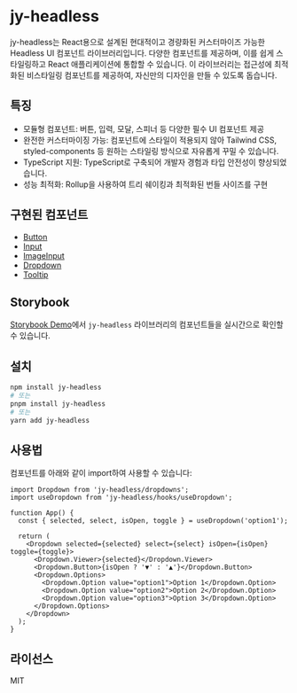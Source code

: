 # jy-headless

jy-headless는 React용으로 설계된 현대적이고 경량화된 커스터마이즈 가능한 Headless UI 컴포넌트 라이브러리입니다. 다양한 컴포넌트를 제공하며, 이를 쉽게 스타일링하고 React 애플리케이션에
통합할 수 있습니다. 이 라이브러리는 접근성에 최적화된 비스타일링 컴포넌트를 제공하여, 자신만의 디자인을 만들 수 있도록 돕습니다.

## 특징

- 모듈형 컴포넌트: 버튼, 입력, 모달, 스피너 등 다양한 필수 UI 컴포넌트 제공
- 완전한 커스터마이징 가능: 컴포넌트에 스타일이 적용되지 않아 Tailwind CSS, styled-components 등 원하는 스타일링 방식으로 자유롭게 꾸밀 수 있습니다.
- TypeScript 지원: TypeScript로 구축되어 개발자 경험과 타입 안전성이 향상되었습니다.
- 성능 최적화: Rollup을 사용하여 트리 쉐이킹과 최적화된 번들 사이즈를 구현

## 구현된 컴포넌트

- [Button](src/buttons/Button/Button.md)
- [Input](src/inputs/Input/Input.md)
- [ImageInput](src/inputs/ImageInput/ImageInput.md)
- [Dropdown](src/selectors/Dropdown/dropdown.md)
- [Tooltip](src/tooltip/Tooltip/Tooltip.md)

  
## Storybook

[Storybook Demo](https://6795bdd4b570ec0f79b87452-wgjysyoptv.chromatic.com/)에서 `jy-headless` 라이브러리의 컴포넌트들을 실시간으로 확인할 수 있습니다.

## 설치

```bash
npm install jy-headless
# 또는
pnpm install jy-headless
# 또는
yarn add jy-headless
```

## 사용법

컴포넌트를 아래와 같이 import하여 사용할 수 있습니다:

```tsx
import Dropdown from 'jy-headless/dropdowns';
import useDropdown from 'jy-headless/hooks/useDropdown';

function App() {
  const { selected, select, isOpen, toggle } = useDropdown('option1');

  return (
    <Dropdown selected={selected} select={select} isOpen={isOpen} toggle={toggle}>
      <Dropdown.Viewer>{selected}</Dropdown.Viewer>
      <Dropdown.Button>{isOpen ? '▼' : '▲'}</Dropdown.Button>
      <Dropdown.Options>
        <Dropdown.Option value="option1">Option 1</Dropdown.Option>
        <Dropdown.Option value="option2">Option 2</Dropdown.Option>
        <Dropdown.Option value="option3">Option 3</Dropdown.Option>
      </Dropdown.Options>
    </Dropdown>
  );
}
```

## 라이선스

MIT
